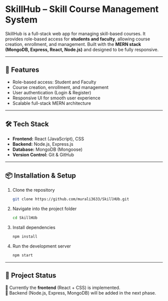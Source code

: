 
# SkillHub – Skill Course Management System 

SkillHub is a full-stack web app for managing skill-based courses. It provides role-based access for **students and faculty**, allowing course creation, enrollment, and management. Built with the **MERN stack (MongoDB, Express, React, Node.js)** and designed to be fully responsive. 

---

## 🚀 Features
- Role-based access: Student and Faculty
- Course creation, enrollment, and management  
- User authentication (Login & Register)  
- Responsive UI for smooth user experience  
- Scalable full-stack MERN architecture  

---

## 🛠️ Tech Stack  
- **Frontend:** React (JavaScript), CSS  
- **Backend:** Node.js, Express.js  
- **Database:** MongoDB (Mongoose)  
- **Version Control:** Git & GitHub  

---

## 📦 Installation & Setup  

1. Clone the repository  
   ```bash
   git clone https://github.com/murali3633/SkillHUb.git


2. Navigate into the project folder

   ```bash
   cd SkillHUb
   ```

3. Install dependencies

   ```bash
   npm install
   ```

4. Run the development server

   ```bash
   npm start
   ```
---

## 📌 Project Status

 🔹 Currently the **frontend** (React + CSS) is implemented.  
 🔹 Backend (Node.js, Express, MongoDB) will be added in the next phase.  






